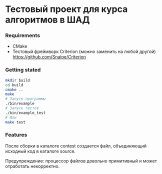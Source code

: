 # Тестовый проект для курса алгоритмов в ШАД

### Requirements

- CMake
- Тестовый фреймворк Criterion (можно заменить на любой другой)
https://github.com/Snaipe/Criterion

### Getting stated

```sh
mkdir build
cd build
cmake ..
make
# Запуск программы
./bin/example
# Запуск тестов
./bin/example_test
# Или
make test
```

### Features

После сборки в каталоге contest создается файл, объединяющий исходный код в
каталоге source.

Предупреждение: процессор файлов довольно примитивный и может отработать некорректно.
